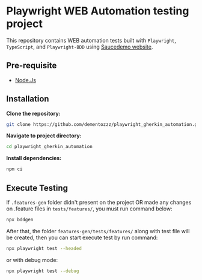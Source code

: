 # Playwright WEB Automation testing project

This repository contains WEB automation tests built with `Playwright`, `TypeScript`, and `Playwright-BDD`  using [Saucedemo website](https://www.saucedemo.com/).

## Pre-requisite
- [Node.Js](https://nodejs.org/en/download)

## Installation

**Clone the repository:**

```bash
git clone https://github.com/dementozzz/playwright_gherkin_automation.git
```

**Navigate to project directory:**

```bash
cd playwright_gherkin_automation
```

**Install dependencies:**

```bash
npm ci
```

## Execute Testing

If `.features-gen` folder didn't present on the project OR made any changes on .feature files in `tests/features/`, you must run command below:

```bash
npx bddgen
```

After that, the folder `features-gen/tests/features/` along with test file will be created, then you can start execute test by run command:

```bash
npx playwright test --headed
```

or with debug mode:

```bash
npx playwright test --debug
```
